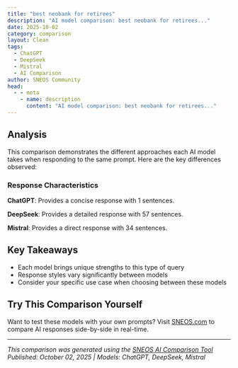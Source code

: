 ```yaml
---
title: "best neobank for retirees"
description: "AI model comparison: best neobank for retirees..."
date: 2025-10-02
category: comparison
layout: Clean
tags:
  - ChatGPT
  - DeepSeek
  - Mistral
  - AI Comparison
author: SNEOS Community
head:
  - - meta
    - name: description
      content: "AI model comparison: best neobank for retirees..."
---
```


<ChatComparison
  title="best neobank for retirees"
  prompt="best neobank for retirees"
  :responses='{"ChatGPT": "When considering the best neobanks for retirees, it&#x27;s important to look for features that cater to their specific needs, such as low fees, good customer service, easy access to funds, interest on savings, and budgeting tools. Here are some neobanks that are often recommended for retirees:\n\n1. **Chime**:\n - No monthly fees or minimum balance.\n - Early direct deposit feature for accessing funds faster.\n - Savings account earns interest (currently 2.00% APY).\n - User-friendly mobile app.\n\n2. **Axos Bank**:\n - Offers a high-yield savings account with competitive interest rates.\n - No monthly maintenance fees.\n - Provides both checking and savings accounts, plus great customer support.\n\n3. **Varo Bank**:\n - No monthly fees and no overdraft fees.\n - High-interest savings account (up to 5.00% APY on qualifying balances).\n - Easy budgeting tools and financial insights through the app.\n\n4. **Ally Bank**:\n - While technically an online bank, it offers neobank-like features.\n - No monthly fees and competitive interest rates on savings accounts (around 3.00% APY).\n - 24/7 customer service and a user-friendly app.\n\n5. **Aspiration**:\n - Offers socially responsible banking practices.\n - No monthly fees (optional subscription model).\n - High-interest savings options and cashback on purchases from environmentally friendly companies.\n\n6. **Revolut**:\n - While it’s primarily known as a fintech app for travelers and younger users, its ease of use and budgeting tools can appeal to retirees.\n - Allows for easy international transactions with no hidden fees.\n\n### Key Considerations for Retirees:\n- **Access to Funds**: Ensure the neobank provides easy access to funds and considers check-writing options or ATMs.\n- **Customer Service**: Good customer service is crucial, especially if retirees have less experience with digital banking.\n- **Financial Tools**: Budgeting or retirement planning tools can help manage finances effectively.\n- **Security**: Look for banks that are FDIC-insured and employ strong security measures.\n\nBefore choosing a neobank, it&#x27;s also a good idea to compare the specific features, fees, and services that best fit your unique retirement needs.", "DeepSeek": "Of course. This is an excellent question, as the needs of a retiree can be quite different from those of a younger person building wealth.\n\nThe \u0022best\u0022 neobank for a retiree depends heavily on your primary financial goals. There isn\u0027t a single neobank that perfectly checks every box for every retiree, but we can identify the top contenders based on key categories.\n\n### Key Considerations for Retirees:\n* **Simplicity \u0026 Ease of Use:** A clean, intuitive mobile app is crucial.\n* **Low or No Fees:** Minimizing monthly maintenance and transaction fees preserves your fixed income.\n* **High-Interest Savings:** Earning a competitive yield on your emergency fund and cash reserves is a priority.\n* **ATM Access:** Easy, fee-free access to cash for everyday spending.\n* **Security \u0026 Customer Support:** Strong fraud protection and accessible human support.\n* **Bill Pay \u0026 Tools:** Easy systems for managing recurring expenses.\n\n---\n\n### Top Picks by Category\n\nHere are the best neobanks for retirees, broken down by what they do best.\n\n#### 1. Best All-Rounder for High Yield \u0026 Everyday Spending: **SoFi Bank**\n\nSoFi is a powerhouse that combines high-yield savings with a robust checking (they call it \u0022Spend\u0022) account, making it great for being your primary bank.\n\n* **Why it\u0027s good for retirees:**\n * **High APY:** Their Savings \u0026 Checking accounts offer a top-tier, competitive Annual Percentage Yield (APY) when you set up direct deposit. (Even without it, the rate is often good).\n * **Fee-Free:** No account fees, no overdraft fees, and no minimum balance requirements.\n * **ATM Access:** Access to over 55,000\u002B fee-free ATMs within the Allpoint network.\n * **\u0022Vaults\u0022 Feature:** This allows you to create separate savings goals within your savings account (e.g., \u0022Grandkids Gifts,\u0022 \u0022Vacation,\u0022 \u0022Property Taxes\u0022), which is excellent for budgeting.\n * **Cashback Debit Card:** Earns a small amount of cash back on everyday debit card purchases.\n\n* **Potential Downsides:**\n * Their ecosystem is geared toward their other financial products (investing, loans), which you can easily ignore, but it can feel a bit cluttered.\n * To get the *highest* APY, you need a qualifying direct deposit (which can often be a Social Security or pension direct deposit).\n\n#### 2. Best for Maximizing Savings \u0026 CD Ladders: **Ally Bank**\n\nWhile technically an online bank (not a pure \u0022neobank\u0022), Ally operates with the same digital-first, low-fee philosophy and is a fantastic choice for retirees focused on growing their savings.\n\n* **Why it\u0027s good for retirees:**\n * **Consistently High Savings Rates:** Ally is known for having consistently competitive rates on its Savings and Money Market accounts.\n * **Excellent CD Rates \u0026 Flexibility:** They offer some of the best CD rates with a wide variety of terms. Their \u0022Raise Your Rate\u0022 CD is a great option if you think interest rates might go up.\n * **Reimburses ATM Fees:** Ally reimburses you up to a certain amount for fees charged by *other* banks\u0027 ATMs nationwide, giving you incredible flexibility.\n * **Bucket Tool:** Similar to SoFi\u0027s \u0022Vaults,\u0022 this feature lets you organize your savings into categories for different goals directly within your savings account.\n * **24/7 US-Based Support:** Easy access to customer service by phone.\n\n* **Potential Downsides:**\n * No cashback on debit card purchases.\n * It\u0027s a more traditional online bank, so the app is functional but may not feel as \u0022sleek\u0022 as a pure neobank.\n\n#### 3. Best for Simplicity \u0026 Ease of Use: **Current**\n\nCurrent is a great option if your top priority is a simple, user-friendly app for basic banking without the complexity of investment products.\n\n* **Why it\u0027s good for retirees:**\n * **Extremely Simple App:** The interface is clean, easy to navigate, and focused purely on banking.\n * **Fee-Free:** No monthly fees or minimum balance requirements.\n * **Get Paychecks Early:** If you have your Social Security or pension direct-deposited, you can get access to your funds up to two days early.\n * **ATM Access:** Free ATM withdrawals at over 40,000\u002B in-network ATMs.\n * **Savings \u0022Pods\u0022:** Another version of savings buckets, allowing you to set money aside for specific goals.\n\n* **Potential Downsides:**\n * Their savings APY is often lower than SoFi or Ally, especially on the basic tier. You may need a premium account for the best rate.\n * Fewer \u0022advanced\u0022 features compared to others.\n\n---\n\n### Comparison Table at a Glance\n\n| Feature | SoFi Bank | Ally Bank | Current |\n| :--- | :--- | :--- | :--- |\n| **Best For** | All-in-One Banking | Maximizing Savings | Simplicity \u0026 Ease of Use |\n| **Savings APY** | **High (Competitive)** | **High (Competitive)** | Lower (unless premium) |\n| **Checking APY** | Yes | No | No |\n| **ATM Access** | 55,000\u002B (Allpoint) | **Nationwide (Fees Reimbursed)** | 40,000\u002B |\n| **Monthly Fees** | $0 | $0 | $0 (for basic) |\n| **Standout Feature**| \u0022Vaults\u0022 \u0026 Cashback Debit | **\u0022Buckets\u0022 \u0026 CD Options** | Early Direct Deposit |\n\n### Important Final Advice for Retirees\n\n1. **Keep Your Existing Brick-and-Mortar Bank:** This is the most critical piece of advice. Use a neobank for your daily spending and to earn high yield on your cash, but **maintain an account at a local credit union or a national bank with physical branches.** This gives you a place to get cashier\u0027s checks, notarize documents, handle safe deposit boxes, and get in-person help for complex issues. You can easily transfer money between the two.\n2. **Test the Customer Service:** Before you fully commit, try calling the customer support line of your chosen neobank. See how long you wait and how helpful they are.\n3. **Security First:** Ensure the neobank is FDIC-insured (all the ones listed above are). This protects your money up to $250,000, just like a traditional bank.\n\n**Final Recommendation:**\n\n* If you want to **consolidate and earn high interest on both checking and savings**, go with **SoFi**.\n* If your main goal is **growing your savings and building CD ladders** while keeping a local bank for everything else, **Ally** is the champion.\n* If you value a **super simple, no-fuss app** for your primary spending account, **Current** is a strong choice.", "Mistral": "Choosing the best neobank for retirees depends on specific needs such as ease of use, customer service, security, and financial products tailored to retirement. Here are some neobanks that might be suitable for retirees:\n\n1. **Chime**:\n - **Pros**: No monthly fees, no overdraft fees, and no minimum balance requirements. Offers a high-yield savings account and early direct deposit.\n - **Cons**: Limited physical branch access, which might be a concern for retirees who prefer in-person banking.\n\n2. **Aspiration**:\n - **Pros**: Focuses on socially conscious investing and offers a high-yield savings account. Provides cashback rewards on debit card purchases.\n - **Cons**: Some features require a monthly fee, and there are limited physical branch options.\n\n3. **Varo**:\n - **Pros**: No monthly fees, no overdraft fees, and no minimum balance requirements. Offers a high-yield savings account and early direct deposit.\n - **Cons**: Limited physical branch access.\n\n4. **Current**:\n - **Pros**: Offers a high-yield savings account, early direct deposit, and a variety of budgeting tools. No overdraft fees.\n - **Cons**: Some features require a monthly fee, and there are limited physical branch options.\n\n5. **Revolut**:\n - **Pros**: Offers a wide range of financial services, including budgeting tools, savings vaults, and investment options. No monthly fees for the basic plan.\n - **Cons**: Some advanced features require a premium subscription, and there are limited physical branch options.\n\n6. **Ally Bank**:\n - **Pros**: Offers a high-yield savings account, no monthly fees, and a variety of retirement-specific products like IRAs. Strong customer service.\n - **Cons**: Limited physical branch access, but this is common among neobanks.\n\n### Key Considerations for Retirees:\n- **Ease of Use**: Look for a neobank with a user-friendly mobile app and website.\n- **Customer Service**: Ensure the neobank offers robust customer support, preferably with phone support.\n- **Security**: Check for strong security measures, including FDIC insurance.\n- **Financial Products**: Look for retirement-specific products like IRAs and high-yield savings accounts.\n- **Fees**: Avoid neobanks with high fees, especially for services retirees are likely to use frequently.\n\n### Additional Tips:\n- **Read Reviews**: Check online reviews and ratings to see what other retirees have to say about their experiences.\n- **Trial Period**: Consider opening a small account to test the neobank\u0027s services before fully committing.\n- **Consult a Financial Advisor**: If you have complex financial needs, consulting a financial advisor can help you make the best choice.\n\nUltimately, the best neobank for retirees will depend on individual preferences and financial goals."}' 
  published-date="08:11"
/>

## Analysis

This comparison demonstrates the different approaches each AI model takes when responding to the same prompt. Here are the key differences observed:

### Response Characteristics

**ChatGPT**: Provides a concise response with 1 sentences. 

**DeepSeek**: Provides a detailed response with 57 sentences. 

**Mistral**: Provides a direct response with 34 sentences. 

## Key Takeaways

- Each model brings unique strengths to this type of query
- Response styles vary significantly between models
- Consider your specific use case when choosing between these models

## Try This Comparison Yourself

Want to test these models with your own prompts? Visit [SNEOS.com](https://sneos.com) to compare AI responses side-by-side in real-time.

---

*This comparison was generated using the [SNEOS AI Comparison Tool](https://sneos.com)*
*Published: October 02, 2025 | Models: ChatGPT, DeepSeek, Mistral*
